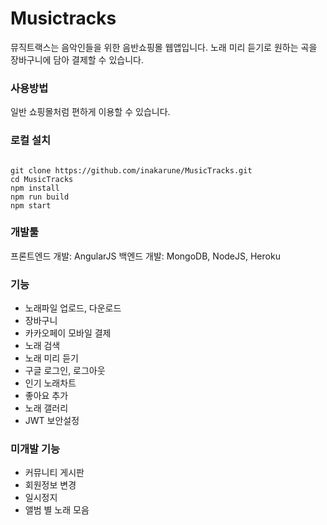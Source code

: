 # Musictracks
뮤직트랙스는 음악인들을 위한 음반쇼핑몰 웹앱입니다. 노래 미리 듣기로 원하는 곡을 장바구니에 담아 결제할 수 있습니다.

### 사용방법
일반 쇼핑몰처럼 편하게 이용할 수 있습니다.

### 로컬 설치
<pre><code>
git clone https://github.com/inakarune/MusicTracks.git
cd MusicTracks
npm install
npm run build
npm start
</code></pre>

### 개발툴
프론트엔드 개발: AngularJS
백엔드 개발: MongoDB, NodeJS, Heroku

### 기능
* 노래파일 업로드, 다운로드
* 장바구니
* 카카오페이 모바일 결제
* 노래 검색
* 노래 미리 듣기
* 구글 로그인, 로그아웃
* 인기 노래차트
* 좋아요 추가
* 노래 갤러리
* JWT 보안설정

### 미개발 기능
* 커뮤니티 게시판
* 회원정보 변경
* 일시정지
* 앨범 별 노래 모음
